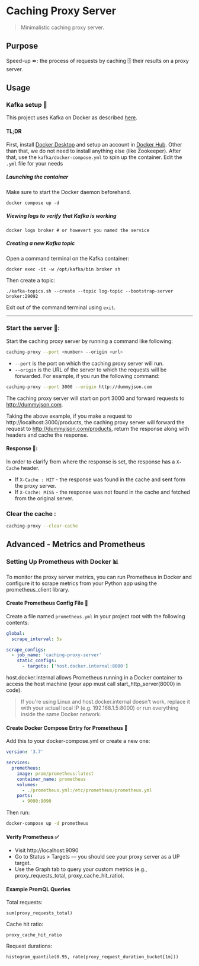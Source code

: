 # Caching Proxy Server
> Minimalistic caching proxy server.

## Purpose
Speed-up ⏩: the process of requests by caching 🗄️ their results on a proxy server.

## Usage
### Kafka setup 🌊
This project uses Kafka on Docker as described [here](https://developer.confluent.io/confluent-tutorials/kafka-on-docker/).
#### TL;DR
First, install [Docker Desktop](https://www.docker.com/products/docker-desktop/) and setup an account in [Docker Hub](https://hub.docker.com/explore). Other than that, we do not need to install anything else (like Zookeeper).
After that, use the `kafka/docker-compose.yml` to spin up the container. Edit the `.yml` file for your needs


##### Launching the container
Make sure to start the Docker daemon beforehand.

```
docker compose up -d
```

##### Viewing logs to verify that Kafka is working
```
docker logs broker # or howevert you named the service
```

##### Creating a new Kafka topic
Open a command terminal on the Kafka container:
```
docker exec -it -w /opt/kafka/bin broker sh
```

Then create a topic:
```
./kafka-topics.sh --create --topic log-topic --bootstrap-server broker:29092
```

Exit out of the command terminal using `exit`. 

---

### Start the server 🚀:
Start the caching proxy server by running a command like following:
```bash
caching-proxy --port <number> --origin <url>
```
- `--port` is the port on which the caching proxy server will run.
- `--origin` is the URL of the server to which the requests will be forwarded.
For example, if you run the following command:
```bash
caching-proxy --port 3000 --origin http://dummyjson.com
```
The caching proxy server will start on port 3000 and forward requests to http://dummyjson.com.

Taking the above example, if you make a request to http://localhost:3000/products, the caching proxy server will forward the request to http://dummyjson.com/products, return the response along with headers and cache the response. 
#### Response 📎:
In order to clarify from where the response is set, the response has a `X-Cache` header.
- If `X-Cache : HIT` - the response was found in the cache and sent form the proxy server.
- If `X-Cache: MISS` - the response was not found in the cache and fetched from the original server.



### Clear the cache :
```bash
caching-proxy --clear-cache
```

## Advanced - Metrics and Prometheus 
### Setting Up Prometheus with Docker 📊 
To monitor the proxy server metrics, you can run Prometheus in Docker and configure it to scrape metrics from your Python app using the prometheus_client library.

#### Create Prometheus Config File 📁
Create a file named `prometheus.yml` in your project root with the following contents:

```yml
global:
  scrape_interval: 5s

scrape_configs:
  - job_name: 'caching-proxy-server'
    static_configs:
      - targets: ['host.docker.internal:8000']
```
host.docker.internal allows Prometheus running in a Docker container to access the host machine (your app must call start_http_server(8000) in code).

>If you're using Linux and host.docker.internal doesn't work, replace it with your actual local IP (e.g. 192.168.1.5:8000) or run everything inside the same Docker network.

#### Create Docker Compose Entry for Prometheus 🐳
Add this to your docker-compose.yml or create a new one:

```yaml
version: '3.7'

services:
  prometheus:
    image: prom/prometheus:latest
    container_name: prometheus
    volumes:
      - ./prometheus.yml:/etc/prometheus/prometheus.yml
    ports:
      - 9090:9090
```
Then run:

```bash
docker-compose up -d prometheus
```
#### Verify Prometheus ✅ 
- Visit http://localhost:9090
- Go to Status > Targets — you should see your proxy server as a UP target.
- Use the Graph tab to query your custom metrics (e.g., proxy_requests_total, proxy_cache_hit_ratio).

#### Example PromQL Queries
Total requests:
```
sum(proxy_requests_total)
```
Cache hit ratio:
```
proxy_cache_hit_ratio
```
Request durations:
```
histogram_quantile(0.95, rate(proxy_request_duration_bucket[1m]))
```
